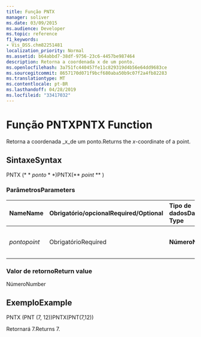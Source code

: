 ```yaml
---
title: Função PNTX
manager: soliver
ms.date: 03/09/2015
ms.audience: Developer
ms.topic: reference
f1_keywords:
- Vis_DSS.chm82251481
localization_priority: Normal
ms.assetid: b64abbd7-38df-9756-23c6-4457be987464
description: Retorna a coordenada x de um ponto.
ms.openlocfilehash: 3a751fc440457fe11c829319d4b56e64dd9683ce
ms.sourcegitcommit: 8657170d071f9bcf680aba50b9c07f2a4fb82283
ms.translationtype: MT
ms.contentlocale: pt-BR
ms.lasthandoff: 04/28/2019
ms.locfileid: "33417032"
---
```

# <a name="pntx-function"></a><span data-ttu-id="bc504-103">Função PNTX</span><span class="sxs-lookup"><span data-stu-id="bc504-103">PNTX Function</span></span>

<span data-ttu-id="bc504-104">Retorna a coordenada _x_de um ponto.</span><span class="sxs-lookup"><span data-stu-id="bc504-104">Returns the  _x_-coordinate of a point.</span></span>
  
## <a name="syntax"></a><span data-ttu-id="bc504-105">Sintaxe</span><span class="sxs-lookup"><span data-stu-id="bc504-105">Syntax</span></span>

<span data-ttu-id="bc504-106">PNTX (\* \* *ponto* \* \*)</span><span class="sxs-lookup"><span data-stu-id="bc504-106">PNTX(\*\* *point* \*\* )</span></span> 
  
### <a name="parameters"></a><span data-ttu-id="bc504-107">Parâmetros</span><span class="sxs-lookup"><span data-stu-id="bc504-107">Parameters</span></span>

|<span data-ttu-id="bc504-108">**Name**</span><span class="sxs-lookup"><span data-stu-id="bc504-108">**Name**</span></span>|<span data-ttu-id="bc504-109">**Obrigatório/opcional**</span><span class="sxs-lookup"><span data-stu-id="bc504-109">**Required/Optional**</span></span>|<span data-ttu-id="bc504-110">**Tipo de dados**</span><span class="sxs-lookup"><span data-stu-id="bc504-110">**Data Type**</span></span>|<span data-ttu-id="bc504-111">**Descrição**</span><span class="sxs-lookup"><span data-stu-id="bc504-111">**Description**</span></span>|
|:-----|:-----|:-----|:-----|
| <span data-ttu-id="bc504-112">_ponto_</span><span class="sxs-lookup"><span data-stu-id="bc504-112">_point_</span></span> <br/> |<span data-ttu-id="bc504-113">Obrigatório</span><span class="sxs-lookup"><span data-stu-id="bc504-113">Required</span></span>  <br/> |<span data-ttu-id="bc504-114">**Número**</span><span class="sxs-lookup"><span data-stu-id="bc504-114">**Number**</span></span> <br/> |<span data-ttu-id="bc504-115">A coordenada _x_do ponto.</span><span class="sxs-lookup"><span data-stu-id="bc504-115">The  _x_-coordinate of the point.</span></span>  <br/> |
   
### <a name="return-value"></a><span data-ttu-id="bc504-116">Valor de retorno</span><span class="sxs-lookup"><span data-stu-id="bc504-116">Return value</span></span>

<span data-ttu-id="bc504-117">Número</span><span class="sxs-lookup"><span data-stu-id="bc504-117">Number</span></span>
  
## <a name="example"></a><span data-ttu-id="bc504-118">Exemplo</span><span class="sxs-lookup"><span data-stu-id="bc504-118">Example</span></span>

<span data-ttu-id="bc504-119">PNTX (PNT (7, 12))</span><span class="sxs-lookup"><span data-stu-id="bc504-119">PNTX(PNT(7,12))</span></span> 
  
<span data-ttu-id="bc504-120">Retornará 7.</span><span class="sxs-lookup"><span data-stu-id="bc504-120">Returns 7.</span></span> 
  

